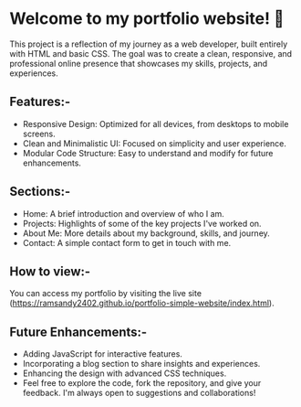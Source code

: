 # Welcome to my portfolio website! 🚀

This project is a reflection of my journey as a web developer, built entirely with HTML and basic CSS. The goal was to create a clean, responsive, and professional online presence that showcases my skills, projects, and experiences.

## Features:-

- Responsive Design: Optimized for all devices, from desktops to mobile screens.
- Clean and Minimalistic UI: Focused on simplicity and user experience.
- Modular Code Structure: Easy to understand and modify for future enhancements.

## Sections:-

- Home: A brief introduction and overview of who I am.
- Projects: Highlights of some of the key projects I've worked on.
- About Me: More details about my background, skills, and journey.
- Contact: A simple contact form to get in touch with me.

## How to view:-

You can access my portfolio by visiting the live site (https://ramsandy2402.github.io/portfolio-simple-website/index.html).

## Future Enhancements:-

- Adding JavaScript for interactive features.
- Incorporating a blog section to share insights and experiences.
- Enhancing the design with advanced CSS techniques.
- Feel free to explore the code, fork the repository, and give your feedback. I'm always open to suggestions and collaborations!
